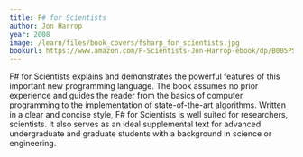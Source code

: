 ```yaml
---
title: F# for Scientists
author: Jon Harrop
year: 2008
image: /learn/files/book_covers/fsharp_for_scientists.jpg
bookurl: https://www.amazon.com/F-Scientists-Jon-Harrop-ebook/dp/B005PS97RO/
---
```

F# for Scientists explains and demonstrates the powerful features of this important new
programming language. The book assumes no prior experience and guides the reader from
the basics of computer programming to the implementation of state-of-the-art algorithms.
Written in a clear and concise style, F# for Scientists is well suited for researchers,
scientists. It also serves as an
ideal supplemental text for advanced undergraduate and graduate students with a background in science or engineering.
